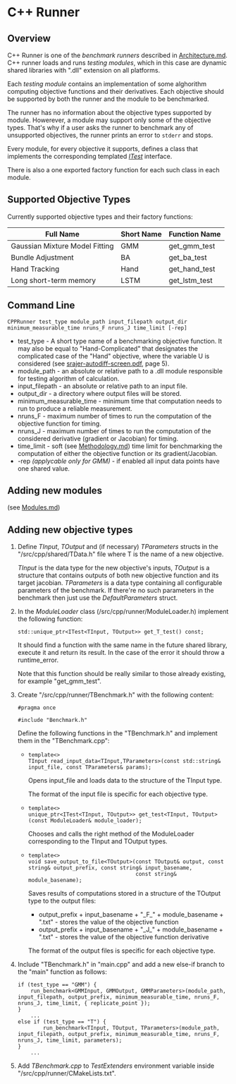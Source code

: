 


# C++ Runner

## Overview
C++ Runner is one of the _benchmark runners_ described in [Architecture.md](../Architecture.md). C++ runner loads and runs _testing modules_, which in this case are dynamic shared libraries with ".dll" extension on all platforms. 

Each _testing module_ contains an implementation of some alghorithm computing objective functions and their derivatives. Each objective should be supported by both the runner and the module to be benchmarked.

The runner has no information about the objective types supported by module. Howerever, a module may support only some of the objective types. That's why if a user asks the runner to benchmark any of unsupported objectives, the runner prints an error to `stderr` and stops.

Every module, for every objective it supports, defines a class that implements the corresponding templated [_ITest_](./Modules.md#itest-implementation) interface.

There is also a one exported factory function for each such class in each module.

## Supported Objective Types
Currently supported objective types and their factory functions:
     
| Full Name | Short Name | Function Name |
| -- | -- | -- |
| Gaussian Mixture Model Fitting | GMM | get_gmm_test |
| Bundle Adjustment| BA | get_ba_test |
| Hand Tracking | Hand | get_hand_test |
| Long short-term memory | LSTM | get_lstm_test |


## Command Line

```
CPPRunner test_type module_path input_filepath output_dir minimum_measurable_time nruns_F nruns_J time_limit [-rep]
```

 - test_type - A short type name of a benchmarking objective function. It may also be equal to "Hand-Complicated" that designates the complicated case of the "Hand" objective, where the variable U is considered (see [srajer-autodiff-screen.pdf](../../Documents/srajer-autodiff-screen.pdf), page 5).
 - module_path - an absolute or relative path to a .dll module responsible for testing algorithm of calculation.
 - input_filepath - an absolute or relative path to an input file.
 - output_dir - a directory where output files will be stored.
 - minimum_measurable_time - minimum time that computation needs to run to produce a reliable measurement.
 - nruns_F - maximum number of times to run the computation of the objective function for timing.
 - nruns_J - maximum number of times to run the computation of the considered derivative (gradient or Jacobian) for timing.
 - time_limit - soft (see [Methodology.md](../Methodology.md)) time limit for benchmarking the computation of either the objective function or its gradient/Jacobian.
 - \-rep *(applycable only for GMM)* - if enabled all input data points have one shared value.

## Adding new modules
(see [Modules.md](./Modules.md))
## Adding new objective types

 1. Define *TInput*, *TOutput* and (if necessary) *TParameters* structs in the "/src/cpp/shared/TData.h" file where T is the name of a new objective. 

    *TInput* is the data type for the new objective's inputs, *TOutput* is a structure that contains outputs of both new objective function and its target jacobian.
    *TParameters* is a data type containing all configurable parameters of the benchmark. If there're no such parameters in the benchmark then just use the *DefaultParameters* struct.

 2. In the *ModuleLoader* class (/src/cpp/runner/ModuleLoader.h) implement the following function:
    ```
    std::unique_ptr<ITest<TInput, TOutput>> get_T_test() const;
    ```
    It should find a function with the same name in the future shared library, execute it and return its result. In the case of the error it should throw a runtime_error. 
    
    Note that this function should be really similar to those already existing, for example "get_gmm_test".
 3. Create "/src/cpp/runner/TBenchmark.h" with the following content:
    ```
    #pragma once

    #include "Benchmark.h"
    ```

    Define the following functions in the "TBenchmark.h" and implement them in the "TBenchmark.cpp":

    - ```
      template<>
      TInput read_input_data<TInput,TParameters>(const std::string& input_file, const TParameters& params);
      ```
          
      Opens input_file and loads data to the structure of the TInput type. 
      
      The format of the input file is specific for each objective type.
    - ```
      template<>
      unique_ptr<ITest<TInput, TOutput>> get_test<TInput, TOutput>(const ModuleLoader& module_loader);
      ```
          
      Chooses and calls the right method of the ModuleLoader corresponding to the TInput and TOutput types.
    - ```
      template<>
      void save_output_to_file<TOutput>(const TOutput& output, const string& output_prefix, const string& input_basename,
                                        const string& module_basename);
      ```
          
      Saves results of computations stored in a structure of the TOutput type to the output files:
      
        - output_prefix + input_basename + "\_F\_" + module_basename + ".txt" - stores the value of the objective function
        - output_prefix + input_basename + "\_J\_" + module_basename + ".txt" - stores the value of the objective function derivative
          
      The format of the output files is specific for each objective type.
4.  Include "TBenchmark.h" in "main.cpp" and add a new else-if branch to the "main" function as follows:
    ```
    if (test_type == "GMM") {
        run_benchmark<GMMInput, GMMOutput, GMMParameters>(module_path, input_filepath, output_prefix, minimum_measurable_time, nruns_F, nruns_J, time_limit, { replicate_point });
    }
        ...
    else if (test_type == "T") {
            run_benchmark<TInput, TOutput, TParameters>(module_path, input_filepath, output_prefix, minimum_measurable_time, nruns_F, nruns_J, time_limit, parameters);
    }  
        ...
    ```
5. Add *TBenchmark.cpp* to *TestExtenders* environment variable inside "/src/cpp/runner/CMakeLists.txt". 
